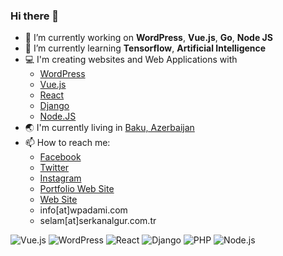 ### Hi there 👋

- 🔭 I’m currently working on __WordPress__, __Vue.js__, __Go__, __Node JS__
- 🌱 I’m currently learning __Tensorflow__, __Artificial Intelligence__
- :computer: I'm creating websites and Web Applications with
  - [WordPress](https://github.com/WordPress/WordPress)
  - [Vue.js](https://github.com/vuejs/vue)
  - [React](https://github.com/facebook/react)
  - [Django](https://github.com/django/django)
  - [Node.JS](https://github.com/nodejs/node)
- :earth_asia: I'm currently living in [Baku, Azerbaijan](https://www.google.com/maps/search/Baku)
- 📫 How to reach me: 
  - [Facebook](https://facebook.com/serkan.algur)
  - [Twitter](https://twitter.com/serkanalgur)
  - [Instagram](https://instagram.com/serkanalgur)
  - [Portfolio Web Site](https://serkanalgur.com.tr)
  - [Web Site](https://wpadami.com)
  - info[at]wpadami.com
  - selam[at]serkanalgur.com.tr

<!--
**serkanalgur/serkanalgur** is a ✨ _special_ ✨ repository because its `README.md` (this file) appears on your GitHub profile.

Here are some ideas to get you started:

- 🔭 I’m currently working on ...
- 🌱 I’m currently learning ...
- 👯 I’m looking to collaborate on ...
- 🤔 I’m looking for help with ...
- 💬 Ask me about ...
- 📫 How to reach me: ...
- 😄 Pronouns: ...
- ⚡ Fun fact: ...
-->
![Vue.js](https://img.shields.io/static/v1?style=for-the-badge&message=Vue.js&color=222222&logo=Vue.js&logoColor=4FC08D&label=) ![WordPress](https://img.shields.io/static/v1?style=for-the-badge&message=WordPress&color=21759B&logo=WordPress&logoColor=FFFFFF&label=) ![React](https://img.shields.io/static/v1?style=for-the-badge&message=React&color=222222&logo=React&logoColor=61DAFB&label=) ![Django](https://img.shields.io/static/v1?style=for-the-badge&message=Django&color=092E20&logo=Django&logoColor=FFFFFF&label=) ![PHP](https://img.shields.io/static/v1?style=for-the-badge&message=PHP&color=777BB4&logo=PHP&logoColor=FFFFFF&label=) ![Node.js](https://img.shields.io/static/v1?style=for-the-badge&message=Node.js&color=339933&logo=Node.js&logoColor=FFFFFF&label=) 
